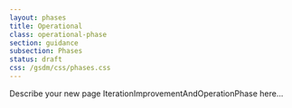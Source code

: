 ```yaml
---
layout: phases
title: Operational
class: operational-phase
section: guidance
subsection: Phases
status: draft
css: /gsdm/css/phases.css
---
```


Describe your new page IterationImprovementAndOperationPhase here...